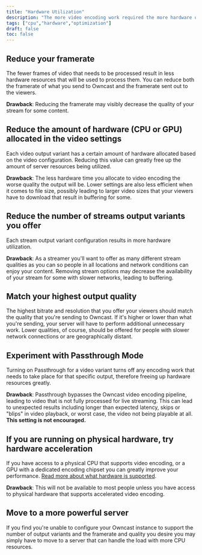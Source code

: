 ```yaml
---
title: "Hardware Utilization"
description: "The more video encoding work required the more hardware utilization that will take place. But there are some things you can do."
tags: ["cpu","hardware","optimization"]
draft: false
toc: false
---
```


## Reduce your framerate

The fewer frames of video that needs to be processed result in less hardware resources that will be used to process them.  You can reduce both the framerate of what you send to Owncast and the framerate sent out to the viewers.

**Drawback**: Reducing the framerate may visibly decrease the quality of your stream for some content.

## Reduce the amount of hardware (CPU or GPU) allocated in the video settings

Each video output variant has a certain amount of hardware allocated based on the video configuration. Reducing this value can greatly free up the amount of server resources being utilized.

**Drawback**: The less hardware time you allocate to video encoding the worse quality the output will be. Lower settings are also less efficient when it comes to file size, possibly leading to larger video sizes that your viewers have to download that result in buffering for some.

## Reduce the number of streams output variants you offer

Each stream output variant configuration results in more hardware utilization.

**Drawback**: As a streamer you'll want to offer as many different stream qualities as you can so people in all locations and network conditions can enjoy your content. Removing stream options may decrease the availability of your stream for some with slower networks, leading to buffering.

## Match your highest output quality

The highest bitrate and resolution that you offer your viewers should match the quality that you're sending to Owncast. If it's higher or lower than what you're sending, your server will have to perform additional unnecessary work.  Lower qualities, of course, should be offered for people with slower network connections or are geographically distant.

## Experiment with Passthrough Mode

Turning on Passthrough for a video variant turns off any encoding work that needs to take place for that specific output, therefore freeing up hardware resources greatly.

**Drawback**: Passthrough bypasses the Owncast video encoding pipeline, leading to video that is not fully processed for live streaming. This can lead to unexpected results including longer than expected latency, skips or "blips" in video playback, or worst case, the video not being playable at all.  **This setting is not encouraged.**

## If you are running on physical hardware, try hardware acceleration

If you have access to a physical CPU that supports video encoding, or a GPU with a dedicated encoding chipset you can greatly improve your performance.  [Read more about what hardware is supported](/docs/codecs/).

**Drawback**: This will not be available to most people unless you have access to physical hardware that supports accelerated video encoding.

## Move to a more powerful server

If you find you're unable to configure your Owncast instance to support the number of output variants and the framerate and quality you desire you may simply have to move to a server that can handle the load with more CPU resources.